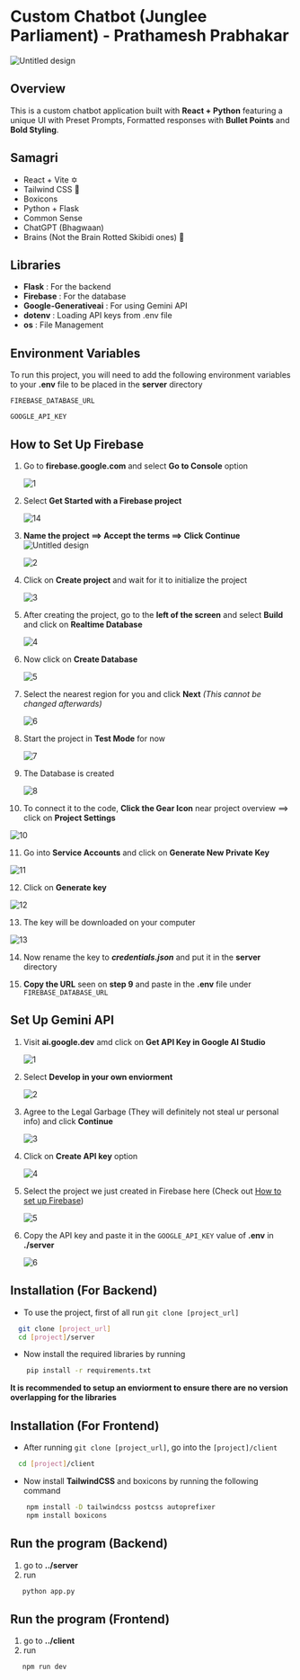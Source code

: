 # Custom Chatbot (Junglee Parliament) - Prathamesh Prabhakar
![Untitled design](https://github.com/user-attachments/assets/03601598-9ed8-4e87-8a5a-b8db676717c1)
## Overview

This is a custom chatbot application built with **React + Python** featuring a unique UI with Preset Prompts, Formatted responses with **Bullet Points** and **Bold Styling**.


## Samagri

* React + Vite ✡️
* Tailwind CSS 🎨
* Boxicons
* Python + Flask
* Common Sense
* ChatGPT (Bhagwaan) 
* Brains (Not the Brain Rotted Skibidi ones) 🧠
## Libraries

* **Flask** : For the backend
* **Firebase** : For the database
* **Google-Generativeai** : For using Gemini API
* **dotenv** : Loading API keys from .env file
* **os** : File Management
## Environment Variables

To run this project, you will need to add the following environment variables to your **.env** file to be placed in the **server** directory

`FIREBASE_DATABASE_URL`

`GOOGLE_API_KEY`

## How to Set Up Firebase

1. Go to **firebase.google.com** and select **Go to Console** option
   
   ![1](https://github.com/user-attachments/assets/db5d7456-79c8-4034-bae0-5d79db0269c6)

2. Select **Get Started with a Firebase project**
   
   ![14](https://github.com/user-attachments/assets/6eb60e5f-de62-4ace-9664-6f0d0d914e85)

3. **Name the project ==> Accept the terms ==> Click Continue**![Untitled design](https://github.com/user-attachments/assets/306ca5c7-0af1-4620-a558-d43d6fde0e2f)


   ![2](https://github.com/user-attachments/assets/56820520-fd77-4de0-bd13-e6b32525297f)

4. Click on **Create project** and wait for it to initialize the project

   ![3](https://github.com/user-attachments/assets/de215b44-a9aa-4ad5-b1dc-656a26ce1cdc)

5. After creating the project, go to the **left of the screen** and select **Build** and click on **Realtime Database**

   ![4](https://github.com/user-attachments/assets/ad322fff-34f9-4403-89da-d003f52fe3e0)

6. Now click on **Create Database**

   ![5](https://github.com/user-attachments/assets/fe61a636-9049-4f77-bebd-e517ba44d667)

7. Select the nearest region for you and click **Next** *(This cannot be changed afterwards)*
   
   ![6](https://github.com/user-attachments/assets/44350fb6-bc47-42d9-90e4-a0520df7121b)

8. Start the project in **Test Mode** for now

   ![7](https://github.com/user-attachments/assets/5af430f4-d293-46d7-a998-2c7feb9b17c2)

9. The Database is created
    
   ![8](https://github.com/user-attachments/assets/aa753b76-ea63-4eab-9d85-1ae0727277f4)

10. To connect it to the code, **Click the Gear Icon** near project overview ==> click on **Project Settings**

   ![10](https://github.com/user-attachments/assets/d48dbbbe-dbdc-4f61-befe-ad277f560a88)

11. Go into **Service Accounts** and click on **Generate New Private Key**

   ![11](https://github.com/user-attachments/assets/52ba89d7-64e5-424a-bd75-049727960c75)

12. Click on **Generate key**

   ![12](https://github.com/user-attachments/assets/11f8601b-357a-4c63-b8b7-f125bf16056c)

13. The key will be downloaded on your computer
   
   ![13](https://github.com/user-attachments/assets/8df56fac-7a7d-493c-aa4e-81894f4290ba)

14. Now rename the key to ***credentials.json*** and put it in the **server** directory

15. **Copy the URL** seen on **step 9** and paste in the **.env** file under `FIREBASE_DATABASE_URL`

## Set Up Gemini API
1. Visit **ai.google.dev** amd click on **Get API Key in Google AI Studio**

   ![1](https://github.com/user-attachments/assets/558c7917-9552-41c8-875e-90814bfe1660)

2. Select **Develop in your own enviorment**

   ![2](https://github.com/user-attachments/assets/38358ea7-42d2-454e-b87c-d2479b0f2c13)

3. Agree to the Legal Garbage (They will definitely not steal ur personal info) and click **Continue**
   
   ![3](https://github.com/user-attachments/assets/7773a9f7-46c7-4c94-83d4-8b893963228c)

4. Click on **Create API key** option

   ![4](https://github.com/user-attachments/assets/82c6e97e-d472-4d98-aa02-6d50b4cbe1c2)

5. Select the project we just created in Firebase here (Check out [How to set up Firebase](#how-to-set-up-firebase))

   ![5](https://github.com/user-attachments/assets/65b7cd32-9759-488e-8bd9-f25d3b4c6d09)

6. Copy the API key and paste it in the `GOOGLE_API_KEY` value of **.env** in **./server**

   ![6](https://github.com/user-attachments/assets/66567b59-a954-4beb-bbe8-2d466ff2714e)


## Installation (For Backend)

* To use the project, first of all run `git clone [project_url]`

```bash
  git clone [project_url]
  cd [project]/server
```

* Now install the required libraries by running 

```bash 
    pip install -r requirements.txt
```
**It is recommended to setup an enviorment to ensure there are no version overlapping for the libraries**
    
## Installation (For Frontend)

* After running `git clone [project_url]`, go into the `[project]/client`

```bash
  cd [project]/client
```

* Now install **TailwindCSS** and boxicons by running the following command 

```bash 
    npm install -D tailwindcss postcss autoprefixer
    npm install boxicons
```

## Run the program (Backend)
1. go to **../server**
2. run 
```bash 
   python app.py
```

## Run the program (Frontend)
1. go to **../client**
2. run
```bash
   npm run dev
```
    
